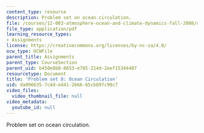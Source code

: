 ```yaml
---
content_type: resource
description: Problem set on ocean circulation.
file: /courses/12-003-atmosphere-ocean-and-climate-dynamics-fall-2008/da0966357c4ded41266665cb897c99c7_homework8.pdf
file_type: application/pdf
learning_resource_types:
- Assignments
license: https://creativecommons.org/licenses/by-nc-sa/4.0/
ocw_type: OCWFile
parent_title: Assignments
parent_type: CourseSection
parent_uid: b450e8b8-8653-e785-214d-2eef15344487
resourcetype: Document
title: 'Problem set 8: Ocean Circulation'
uid: da096635-7c4d-ed41-2666-65cb897c99c7
video_files:
  video_thumbnail_file: null
video_metadata:
  youtube_id: null
---
```

Problem set on ocean circulation.